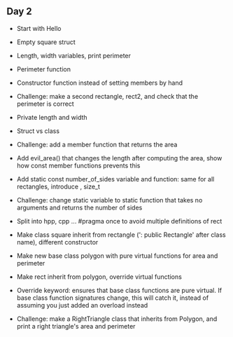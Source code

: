 ## Day 2

- Start with Hello

- Empty square struct

- Length, width variables, print perimeter

- Perimeter function

- Constructor function instead of setting members by hand

- Challenge: make a second rectangle, rect2, and check that the perimeter is correct

- Private length and width

- Struct vs class

- Challenge: add a member function that returns the area

- Add evil_area() that changes the length after computing the area, show how
const member functions prevents this

- Add static const number_of_sides variable and function: same for all rectangles, introduce <cstddef>, size_t

- Challenge: change static variable to static function that takes no arguments and returns the number of sides

- Split into hpp, cpp ... #pragma once to avoid multiple definitions of rect

- Make class square inherit from rectangle (': public Rectangle' after class name), different constructor

- Make new base class polygon with pure virtual functions for area and perimeter

- Make rect inherit from polygon, override virtual functions

- Override keyword: ensures that base class functions are pure virtual. If base class function signatures change, this will catch it, instead of assuming you just added an overload instead

- Challenge: make a RightTriangle class that inherits from Polygon, and print a right triangle's area and perimeter







